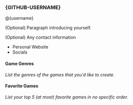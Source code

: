 ### {GITHUB-USERNAME}

@{username}

(Optional) Paragraph introducing yourself.


(Optional) Any contact information
- Personal Website
- Socials


#### Game Genres

_List the genres of the games that you'd like to create._

#### Favorite Games

_List your top 5 (at most) favorite games in no specific order._



